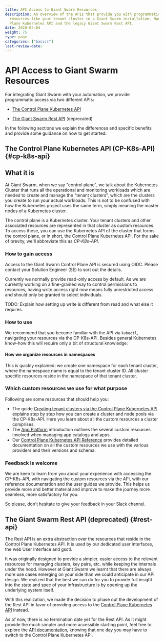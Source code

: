 ```yaml
---
title: API Access to Giant Swarm Resources
description: An overview of the APIs that provide you with programmatic access to
  resources like your tenant cluster in a Giant Swarm installation. Namely the Control
  Plane Kubernetes API and the legacy Giant Swarm Rest API.
date: 2020-05-04
weight: 75
type: page
categories: ["basics"]
last-review-date:
---
```


# API Access to Giant Swarm Resources

For integrating Giant Swarm with your automation, we provide programmatic access via two different APIs:

- [The Control Plane Kubernetes API](#cp-k8s-api)

- [The Giant Swarm Rest API](#rest-api) (deprecated)

In the following sections we explain the differences and specific benefits and provide some guidance on how to get started.

## The Control Plane Kubernetes API (CP-K8s-API) {#cp-k8s-api}

## What it is

At Giant Swarm, when we say "control plane", we talk about the Kubernetes Cluster that runs all the operational and monitoring workloads which are needed to create and manage the "tenant clusters", which are the clusters you create to run your actual workloads. This is not to be confused with how the Kubernetes project uses the same term, simply meaning the master nodes of a Kubernetes cluster.

The control plane is a Kubernetes cluster. Your tenant clusters and other associated resources are represented in that cluster as custom resources. To access these, you can use the Kubernetes API of the cluster that forms the control plane, or in short, the Control Plane Kubernetes API. For the sake of brevity, we'll abbreviate this as _CP-K8s-API_.

### How to gain access

Access to the Giant Swarm Control Plane API is secured using OIDC. Please contact your Solution Engineer (SE) to sort out the details.

Currently we normally provide read-only access by default. As we are currently working on a fine-grained way to control permissions to resources, having write access right now means fully unrestricted access and should only be granted to select individuals.

TODO: Explain how setting up write is different from read and what else it requires.

### How to use

We recommend that you become familiar with the API via `kubectl`, navigating your resources via the CP-K8s-API. Besides general Kubernetes know-how this will require only a bit of structural knowledge:

#### How we organize resources in namespaces

This is quickly explained: we create one namespace for each tenant cluster, where the namespace name is equal to the tenant cluster ID. All cluster specific resources reside in the namespace of that tenant cluster.

### Which custom resources we use for what purpose

Following are some resources that should help you:

- The guide [Creating tenant clusters via the Control Plane Kubernetes API](/guides/creating-clusters-via-crs-on-aws/) explains step by step how you can create a cluster and node pools via the CP-K8s-API. Here you learn about all the custom resources a cluster comprises.
- The [App Platform](/basics/app-platform/) introduction outlines the several custom resources involved when managing app catalogs and apps.
- Our [Control Plane Kubernetes API Reference](https://docs.giantswarm.io/reference/cp-k8s-api/) provides detailed documentation on all the custom resources we use with the various providers and their versions and schema.

### Feedback is welcome

We are keen to learn from you about your experience with accessing the CP-K8s-API, with navigating the custom resources via the API, with our reference documentation and the user guides we provide. This helps us provide more and better material and improve to make the journey more seamless, more satisfactory for you.

So please, don't hesitate to give your feedback in your Slack channel.

## The Giant Swarm Rest API (deprecated) {#rest-api}

The Rest API is an extra abstraction over the resources that reside in the Control Plane Kubernetes API. It is used by our dedicated user interfaces, the web User Interface and gsctl.

It was originally designed to provide a simpler, easier access to the relevant resources for managing clusters, key pairs, etc. while keeping the internals under the hood. However at Giant Swarm we learnt that there are always more use cases emerging on your side than we could anticipate in our API design. We realized that the best we can do for you to provide full insight into the state and spec of your infrastructure is by opening up the underlying system itself.

With this realization, we made the decision to phase out the development of the Rest API in favor of providing access to the [Control Plane Kubernetes API](#cp-k8s-api) instead.

As of now, there is no termination date yet for the Rest API. As it might provide the much simpler and more accessible starting point, feel free to explore the [API documentation](/api/), knowing that one day you may have to switch to the Control Plane Kubernetes API.
